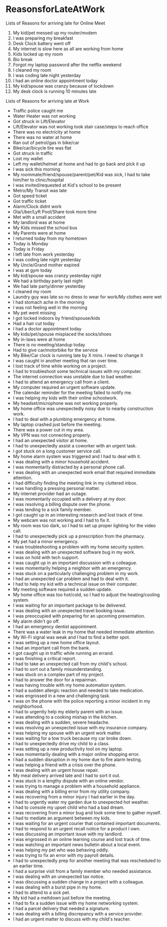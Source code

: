 # ReasonsforLateAtWork

Lists of Reasons for arriving late for Online Meet

1. My kid/pet messed up my router/modem
2. I was preparing my breakfast 
3. Desk Clock battery went off
4. My internet is slow here as all are working from home
5. Kids locked up my room
6. Bio break
7. Forgot my laptop password after the netflix weekend
8. I cleaned my room
9. I was coding late night yesterday
10. I had an online doctor appointment today
11. My kid/spouse was cranzy because of lockdown
12. My desk clock is running 10 minutes late

Lists of Reasons for arriving late at Work

- Traffic police caught me
- Water Heater was not working
- Got struck in Lift/Elevator
- Lift/Elevator was not working took stair case/steps to reach office
- There was no electricity at home
- There was no water at home
- Ran out of petrol/gas in bike/car
- Bike/car/bicycle tire was flat
- Got struck in traffic
- Lost my wallet
- Left my wallet/helmet at home and had to go back and pick it up
- I was sick this morning
- My roommate/friend/spouse/parent/pet/Kid was sick, I had to take him/her to clinic/hospital
- I was invited/requested at Kid's school to be present
- Metro/My Transit was late
- Got speed ticket
- Got traffic ticket
- Alarm/Clock didnt work
- Ola/Uber/Lyft Pool/Share took more time
- Met with a small accident
- My landlord was at home
- My Kids missed the school bus
- My Parents were at home
- I returned today from my hometown
- Today is Monday
- Today is Friday
- I left late from work yesterday
- I was coding late night yesterday
- My Uncle/Grand mother expired
- I was at gym today
- My kid/spouse was cranzy yesterday night
- We had a birthday party last night
- We had late party/dinner yesterday
- I cleaned my room
- Laundry guy was late so no dress to wear for work/My clothes were wet
- I had stomach ache in the morning
- I was not feeling well in the morning
- My pet went missing
- I got locked indoors by friend/spouse/kids
- Had a hair cut today
- I had a doctor appointment today
- My kids/pet/spouse misplaced the socks/shoes
- My in-laws were at home
- There is no meeting/standup today
- Had to give car/motorbike for the service 
- My Bike/Car clock is running late by X mins. I need to change it
- I was caught in another meeting that ran over time.
- I lost track of time while working on a project.
- I had to troubleshoot some technical issues with my computer.
- The internet connection was unstable due to bad weather.
- I had to attend an emergency call from a client.
- My computer required an urgent software update.
- The calendar reminder for the meeting failed to notify me.
- I was helping my kids with their online schoolwork.
- My headset/microphone was not working properly.
- My home office was unexpectedly noisy due to nearby construction work.
- I had to deal with a plumbing emergency at home.
- My laptop crashed just before the meeting.
- There was a power cut in my area.
- My VPN was not connecting properly.
- I had an unexpected visitor at home.
- I had to unexpectedly assist a coworker with an urgent task.
- I got stuck on a long customer service call.
- My home alarm system was triggered and I had to deal with it.
- I was dealing with a minor household accident.
- I was momentarily distracted by a personal phone call.
- I was dealing with an unexpected work email that required immediate attention.
- I had difficulty finding the meeting link in my cluttered inbox.
- I was handling a pressing personal matter.
- My internet provider had an outage.
- I was momentarily occupied with a delivery at my door.
- I was resolving a billing dispute over the phone.
- I was tending to a sick family member.
- I got caught up in an interesting research and lost track of time.
- My webcam was not working and I had to fix it.
- My room was too dark, so I had to set up proper lighting for the video call.
- I had to unexpectedly pick up a prescription from the pharmacy.
- My pet had a minor emergency.
- I was troubleshooting a problem with my home security system.
- I was dealing with an unexpected software bug in my work.
- I was on hold with tech support.
- I was caught up in an important discussion with a colleague.
- I was momentarily helping a neighbor with an emergency.
- I was stuck on a particularly challenging problem in my work.
- I had an unexpected car problem and had to deal with it.
- I had to help my kid with a technical issue on their computer.
- My meeting software required a sudden update.
- My home office was too hot/cold, so I had to adjust the heating/cooling system.
- I was waiting for an important package to be delivered.
- I was dealing with an unexpected travel booking issue.
- I was preoccupied with preparing for an upcoming presentation.
- My alarm didn't go off.
- I had an emergency dentist appointment.
- There was a water leak in my home that needed immediate attention.
- My Wi-Fi signal was weak and I had to find a better spot.
- I was setting up a new home office layout.
- I had an important call from the bank.
- I got caught up in traffic while running an errand.
- I was finishing a critical report.
- I had to take an unexpected call from my child's school.
- I had to sort out a family misunderstanding.
- I was stuck on a complex part of my project.
- I had to answer the door for a repairman.
- I was having trouble with my home automation system.
- I had a sudden allergic reaction and needed to take medication.
- I was engrossed in a new and challenging task.
- I was on the phone with the police reporting a minor incident in my neighborhood.
- I had to urgently help my elderly parent with an issue.
- I was attending to a cooking mishap in the kitchen.
- I was dealing with a sudden, severe headache.
- I was resolving an unexpected issue with my insurance company.
- I was helping my spouse with an urgent work matter.
- I was waiting for a tow truck because my car broke down.
- I had to unexpectedly drive my child to a class.
- I was setting up a new productivity tool on my laptop.
- I was momentarily dealing with a major online shopping error.
- I had a sudden disruption in my home due to fire alarm testing.
- I was helping a friend with a crisis over the phone.
- I was dealing with an urgent house repair.
- My meal delivery arrived late and I had to sort it out.
- I was stuck in a lengthy dispute with an online vendor.
- I was trying to manage a problem with a household appliance.
- I was dealing with a billing error from my utility company.
- I was recovering from a minor injury I had earlier in the day.
- I had to urgently water my garden due to unexpected hot weather.
- I had to console my upset child who had a bad dream.
- I was recovering from a minor bug and took some time to gather myself.
- I had to mediate an argument between my kids.
- I was waiting for an urgent courier that contained important documents.
- I had to respond to an urgent recall notice for a product I own.
- I was discussing an important issue with my landlord.
- I was engrossed in an online learning course and lost track of time.
- I was watching an important news bulletin about a local event.
- I was helping my pet who was behaving oddly.
- I was trying to fix an error with my payroll details.
- I had to unexpectedly prep for another meeting that was rescheduled to an earlier time.
- I had a surprise visit from a family member who needed assistance.
- I was dealing with an unexpected tax notice.
- I was discussing a sudden change in a project with a colleague.
- I was dealing with a burst pipe in my home.
- I had to attend to a sick pet.
- My kid had a meltdown just before the meeting.
- I had to fix a sudden issue with my home networking system.
- I had a parcel delivery that needed a signature.
- I was dealing with a billing discrepancy with a service provider.
- I had an urgent matter to discuss with my child's teacher.
